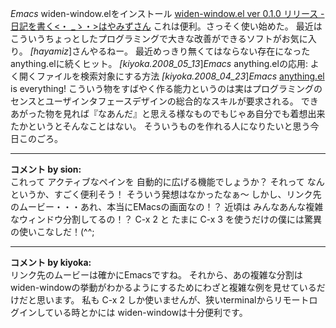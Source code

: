 *Emacs* widen-window.elをインストール
[widen-window.el ver 0.1.0 リリース - 日記を書く<・ _ゝ・>はやみずさん](http://d.hatena.ne.jp/hayamiz/20081115/1226721842)
これは便利。さっそく使い始めた。
最近はこういうちょっとしたプログラミングで大きな改善ができるソフトがお気に入り。
*[hayamiz*]さんやるねー。
最近めっきり無くてはならない存在になった anything.elに続くヒット。
 *[kiyoka.2008_05_13*]*Emacs* anything.elの応用: よく開くファイルを検索対象にする方法
 *[kiyoka.2008_04_23*]*Emacs* [anything.el](http://www.emacswiki.org/cgi-bin/wiki/anything.el) is everything!
こういう物をすばやく作る能力というのは実はプログラミングのセンスとユーザインタフェースデザインの総合的なスキルが要求される。
できあがった物を見れば『なあんだ』と思える様なものでもじゃあ自分でも着想出来たかというとそんなことはない。
そういうものを作れる人になりたいと思う今日このごろ。



---

**コメント by sion:**  
これって アクティブなペインを 自動的に広げる機能でしょうか？
それって なんというか、すごく便利そう！
そういう発想はなかったなぁ～
しかし、リンク先のムービー・・・あれ、本当にEMacsの画面なの！？
近頃は みんなあんな複雑なウィンドウ分割してるの！？
 C-x 2 と たまに C-x 3 を使うだけの僕には驚異の使いこなしだ！(^^;


---

**コメント by kiyoka:**  
リンク先のムービーは確かにEmacsですね。
それから、あの複雑な分割はwiden-windowの挙動がわかるようにするためにわざと複雑な例を見せているだけだと思います。
私も C-x 2 しか使いませんが、狭いterminalからリモートログインしている時とかには widen-windowは十分便利です。

